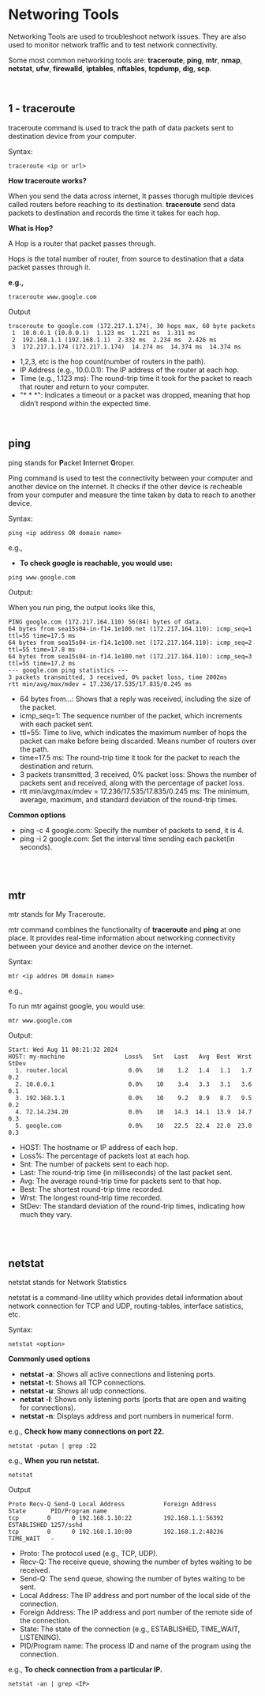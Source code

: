 # Networing Tools

Networking Tools are used to troubleshoot network issues. They are also used to monitor network traffic and to test network connectivity.

Some most common networking tools are: **traceroute**, **ping**, **mtr**, **nmap**, **netstat**, **ufw**, **firewalld**, **iptables**, **nftables**, **tcpdump**, **dig**, **scp**.

<br>

## 1 - traceroute

traceroute command is used to track the path of data packets sent to destination device from your computer.

Syntax:
```
traceroute <ip or url>
```

**How traceroute works?**

When you send the data across internet, It passes thorugh multiple devices called routers before reaching to its destination. **traceroute** send data packets to destination and records the time it takes for each hop. 

**What is Hop?**

A Hop is a router that packet passes through.

Hops is the total number of router, from source to destination that a data packet passes through it.

**e.g.,**
```
traceroute www.google.com
```
Output

```
traceroute to google.com (172.217.1.174), 30 hops max, 60 byte packets
 1  10.0.0.1 (10.0.0.1)  1.123 ms  1.221 ms  1.311 ms
 2  192.168.1.1 (192.168.1.1)  2.332 ms  2.234 ms  2.426 ms
 3  172.217.1.174 (172.217.1.174)  14.274 ms  14.374 ms  14.374 ms
```

- 1,2,3, etc is the hop count(number of routers in the path).
- IP Address (e.g., 10.0.0.1): The IP address of the router at each hop.
- Time (e.g., 1.123 ms): The round-trip time it took for the packet to reach that router and return to your computer.
- "* * *": Indicates a timeout or a packet was dropped, meaning that hop didn’t respond within the expected time.

<br>

## ping

ping stands for **P**acket **I**nternet **G**roper.

Ping command is used to test the connectivity between your computer and another device on the internet. It checks if the other device is recheable from your computer and measure the time taken by data to reach to another device.

Syntax:
```
ping <ip address OR domain name>
```

e.g.,

- **To check google is reachable, you would use:**
```
ping www.google.com
```

Output:

When you run ping, the output looks like this,
```
PING google.com (172.217.164.110) 56(84) bytes of data.
64 bytes from sea15s04-in-f14.1e100.net (172.217.164.110): icmp_seq=1 ttl=55 time=17.5 ms
64 bytes from sea15s04-in-f14.1e100.net (172.217.164.110): icmp_seq=2 ttl=55 time=17.8 ms
64 bytes from sea15s04-in-f14.1e100.net (172.217.164.110): icmp_seq=3 ttl=55 time=17.2 ms
--- google.com ping statistics ---
3 packets transmitted, 3 received, 0% packet loss, time 2002ms
rtt min/avg/max/mdev = 17.236/17.535/17.835/0.245 ms
```

- 64 bytes from...: Shows that a reply was received, including the size of the packet.
- icmp_seq=1: The sequence number of the packet, which increments with each packet sent.
- ttl=55: Time to live, which indicates the maximum number of hops the packet can make before being discarded. Means number of routers over the path.
- time=17.5 ms: The round-trip time it took for the packet to reach the destination and return.
- 3 packets transmitted, 3 received, 0% packet loss: Shows the number of packets sent and received, along with the percentage of packet loss.
- rtt min/avg/max/mdev = 17.236/17.535/17.835/0.245 ms: The minimum, average, maximum, and standard deviation of the round-trip times.

**Common options**

- ping -c 4 google.com: Specify the number of packets to send, it is 4.
- ping -i 2 google.com: Set the interval time sending each packet(in seconds).

<br>
<br>

## mtr

mtr stands for My Traceroute.

mtr command combines the functionality of **traceroute** and **ping** at one place. It provides real-time information about networking connectivity between your device and another device on the internet.

Syntax:
```
mtr <ip addres OR domain name>
```

e.g.,

To run mtr against google, you would use:
```
mtr www.google.com
```

Output:
```
Start: Wed Aug 11 08:21:32 2024
HOST: my-machine                 Loss%   Snt   Last   Avg  Best  Wrst StDev
  1. router.local                 0.0%    10    1.2   1.4   1.1   1.7   0.2
  2. 10.0.0.1                     0.0%    10    3.4   3.3   3.1   3.6   0.1
  3. 192.168.1.1                  0.0%    10    9.2   8.9   8.7   9.5   0.2
  4. 72.14.234.20                 0.0%    10   14.3  14.1  13.9  14.7   0.3
  5. google.com                   0.0%    10   22.5  22.4  22.0  23.0   0.3
```

- HOST: The hostname or IP address of each hop.
- Loss%: The percentage of packets lost at each hop.
- Snt: The number of packets sent to each hop.
- Last: The round-trip time (in milliseconds) of the last packet sent.
- Avg: The average round-trip time for packets sent to that hop.
- Best: The shortest round-trip time recorded.
- Wrst: The longest round-trip time recorded.
- StDev: The standard deviation of the round-trip times, indicating how much they vary.

<br>
<br>

## netstat

netstat stands for Network Statistics

netstat is a command-line utility which provides detail information about network connection for TCP and UDP, routing-tables, interface satistics, etc. 

Syntax:
```
netstat <option>
```

**Commonly used options**

- **netstat -a**: Shows all active connections and listening ports.
- **netstat -t**: Shows all TCP connections.
- **netstat -u**: Shows all udp connections.
- **netstat -l**: Shows only listening ports (ports that are open and waiting for connections).
- **netstat -n**: Displays address and port numbers in numerical form.

e.g., **Check how many connections on port 22.**

```
netstat -putan | grep :22
```

e.g., **When you run netstat.**

```
netstat
```

Output
```
Proto Recv-Q Send-Q Local Address           Foreign Address         State       PID/Program name
tcp        0      0 192.168.1.10:22         192.168.1.1:56392       ESTABLISHED 1257/sshd
tcp        0      0 192.168.1.10:80         192.168.1.2:48236       TIME_WAIT   -
```

- Proto: The protocol used (e.g., TCP, UDP).
- Recv-Q: The receive queue, showing the number of bytes waiting to be received.
- Send-Q: The send queue, showing the number of bytes waiting to be sent.
- Local Address: The IP address and port number of the local side of the connection.
- Foreign Address: The IP address and port number of the remote side of the connection.
- State: The state of the connection (e.g., ESTABLISHED, TIME_WAIT, LISTENING).
- PID/Program name: The process ID and name of the program using the connection.

e.g., **To check connection from a particular IP.**

```
netstat -an | grep <IP>
```
